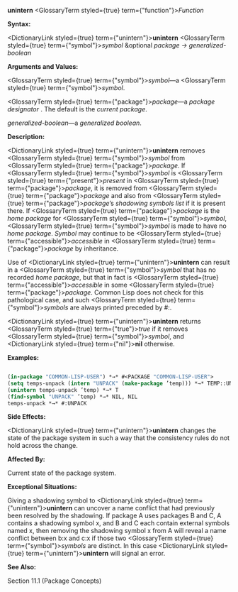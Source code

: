 **unintern** <GlossaryTerm styled={true} term={"function"}><i>Function</i></GlossaryTerm> 



**Syntax:** 



<DictionaryLink styled={true} term={"unintern"}><b>unintern</b></DictionaryLink> <GlossaryTerm styled={true} term={"symbol"}><i>symbol</i></GlossaryTerm> &amp;optional *package → generalized-boolean* 



**Arguments and Values:** 



<GlossaryTerm styled={true} term={"symbol"}><i>symbol</i></GlossaryTerm>—a <GlossaryTerm styled={true} term={"symbol"}><i>symbol</i></GlossaryTerm>. 



<GlossaryTerm styled={true} term={"package"}><i>package</i></GlossaryTerm>—a *package designator* . The default is the *current package*. 



*generalized-boolean*—a *generalized boolean*. 



**Description:** 



<DictionaryLink styled={true} term={"unintern"}><b>unintern</b></DictionaryLink> removes <GlossaryTerm styled={true} term={"symbol"}><i>symbol</i></GlossaryTerm> from <GlossaryTerm styled={true} term={"package"}><i>package</i></GlossaryTerm>. If <GlossaryTerm styled={true} term={"symbol"}><i>symbol</i></GlossaryTerm> is <GlossaryTerm styled={true} term={"present"}><i>present</i></GlossaryTerm> in <GlossaryTerm styled={true} term={"package"}><i>package</i></GlossaryTerm>, it is removed from <GlossaryTerm styled={true} term={"package"}><i>package</i></GlossaryTerm> and also from <GlossaryTerm styled={true} term={"package"}><i>package</i></GlossaryTerm>’s *shadowing symbols list* if it is present there. If <GlossaryTerm styled={true} term={"package"}><i>package</i></GlossaryTerm> is the *home package* for <GlossaryTerm styled={true} term={"symbol"}><i>symbol</i></GlossaryTerm>, <GlossaryTerm styled={true} term={"symbol"}><i>symbol</i></GlossaryTerm> is made to have no *home package*. *Symbol* may continue to be <GlossaryTerm styled={true} term={"accessible"}><i>accessible</i></GlossaryTerm> in <GlossaryTerm styled={true} term={"package"}><i>package</i></GlossaryTerm> by inheritance. 



Use of <DictionaryLink styled={true} term={"unintern"}><b>unintern</b></DictionaryLink> can result in a <GlossaryTerm styled={true} term={"symbol"}><i>symbol</i></GlossaryTerm> that has no recorded *home package*, but that in fact is <GlossaryTerm styled={true} term={"accessible"}><i>accessible</i></GlossaryTerm> in some <GlossaryTerm styled={true} term={"package"}><i>package</i></GlossaryTerm>. Common Lisp does not check for this pathological case, and such <GlossaryTerm styled={true} term={"symbol"}><i>symbols</i></GlossaryTerm> are always printed preceded by #:. 



<DictionaryLink styled={true} term={"unintern"}><b>unintern</b></DictionaryLink> returns <GlossaryTerm styled={true} term={"true"}><i>true</i></GlossaryTerm> if it removes <GlossaryTerm styled={true} term={"symbol"}><i>symbol</i></GlossaryTerm>, and <DictionaryLink styled={true} term={"nil"}><b>nil</b></DictionaryLink> otherwise. 



**Examples:**
```lisp

(in-package "COMMON-LISP-USER") *→* #<PACKAGE "COMMON-LISP-USER"> 
(setq temps-unpack (intern "UNPACK" (make-package ’temp))) *→* TEMP::UNPACK 
(unintern temps-unpack ’temp) *→* T 
(find-symbol "UNPACK" ’temp) *→* NIL, NIL 
temps-unpack *→* #:UNPACK 

```
**Side Effects:** 



<DictionaryLink styled={true} term={"unintern"}><b>unintern</b></DictionaryLink> changes the state of the package system in such a way that the consistency rules do not hold across the change. 



**Affected By:** 



Current state of the package system. 







 



 



**Exceptional Situations:** 



Giving a shadowing symbol to <DictionaryLink styled={true} term={"unintern"}><b>unintern</b></DictionaryLink> can uncover a name conflict that had previously been resolved by the shadowing. If package A uses packages B and C, A contains a shadowing symbol x, and B and C each contain external symbols named x, then removing the shadowing symbol x from A will reveal a name conflict between b:x and c:x if those two <GlossaryTerm styled={true} term={"symbol"}><i>symbols</i></GlossaryTerm> are distinct. In this case <DictionaryLink styled={true} term={"unintern"}><b>unintern</b></DictionaryLink> will signal an error. 



**See Also:** 



Section 11.1 (Package Concepts) 



